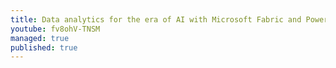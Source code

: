 ```yaml
---
title: Data analytics for the era of AI with Microsoft Fabric and Power BI
youtube: fv8ohV-TNSM
managed: true
published: true
---
```

